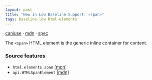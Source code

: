```yaml
---
layout: post
title: "New in Low Baseline Support: <span>"
tags: baseline-low html-elements
---
```


[caniuse](https://caniuse.com/?search=span) · [mdn](https://developer.mozilla.org/en-US/search?q=<span>) · [spec](https://html.spec.whatwg.org/multipage/text-level-semantics.html#the-span-element)

The `<span>` HTML element is the generic inline container for content.

### Source features

- ``html.elements.span`` [[mdn]](https://developer.mozilla.org/en-US/search?q=html.elements.span)
- ``api.HTMLSpanElement`` [[mdn]](https://developer.mozilla.org/en-US/search?q=api.HTMLSpanElement)
